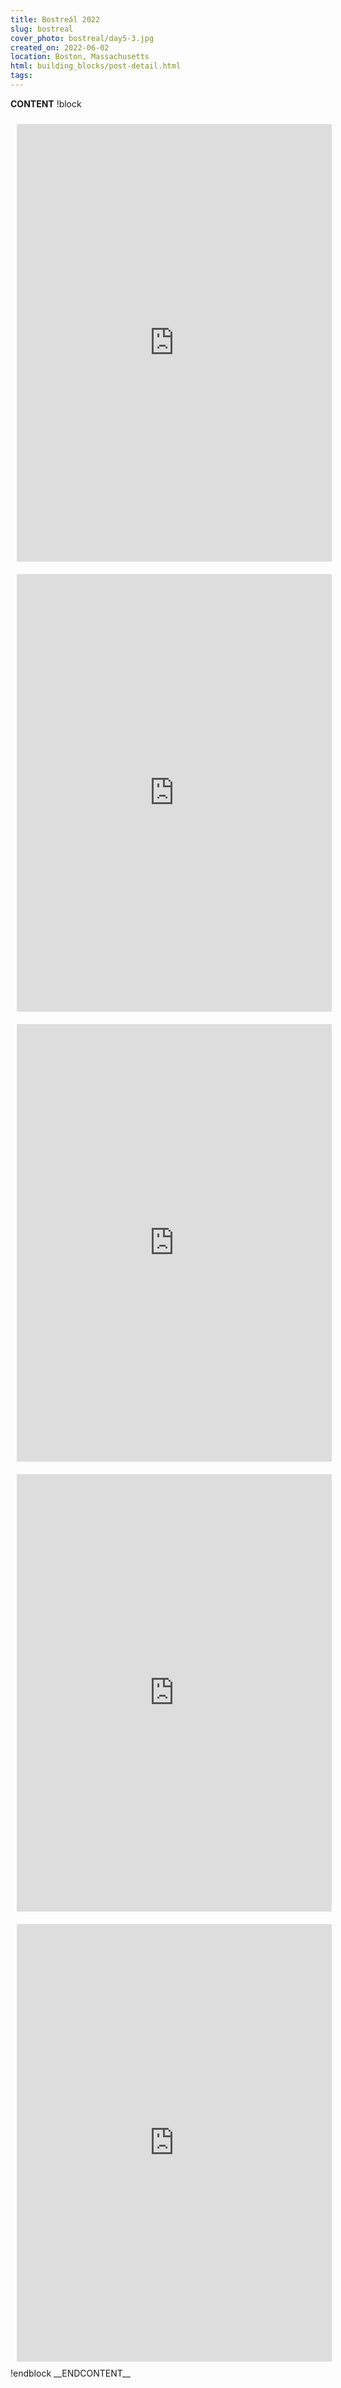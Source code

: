 ```yaml
---
title: Bostreál 2022
slug: bostreal
cover_photo: bostreal/day5-3.jpg
created_on: 2022-06-02
location: Boston, Massachusetts
html: building_blocks/post-detail.html
tags:
---
```

__CONTENT__
!block
<iframe src="https://ridewithgps.com/embeds?type=trip&id=100070358&title=Bostre%C3%A1l%20Day%201&sampleGraph=true&showPhotos=true" style="padding: 10px; width: 1px; min-width: 100%; height: 700px; border: none;" scrolling="no"></iframe>
<iframe src="https://ridewithgps.com/embeds?type=trip&id=100070322&title=Bostre%C3%A1l%20Day%202&sampleGraph=true&showPhotos=true" style="padding: 10px; width: 1px; min-width: 100%; height: 700px; border: none;" scrolling="no"></iframe>
<iframe src="https://ridewithgps.com/embeds?type=trip&id=100070447&title=Bostre%C3%A1l%20Day%203&sampleGraph=true&showPhotos=true" style="padding: 10px; width: 1px; min-width: 100%; height: 700px; border: none;" scrolling="no"></iframe>
<iframe src="https://ridewithgps.com/embeds?type=trip&id=100070307&sampleGraph=true&showPhotos=true" style="padding: 10px; width: 1px; min-width: 100%; height: 700px; border: none;" scrolling="no"></iframe>
<iframe src="https://ridewithgps.com/embeds?type=trip&id=100070247&title=Bostre%C3%A1l%20Day%205&sampleGraph=true&showPhotos=true" style="padding: 10px; width: 1px; min-width: 100%; height: 700px; border: none;" scrolling="no"></iframe>
!endblock
__ENDCONTENT__
